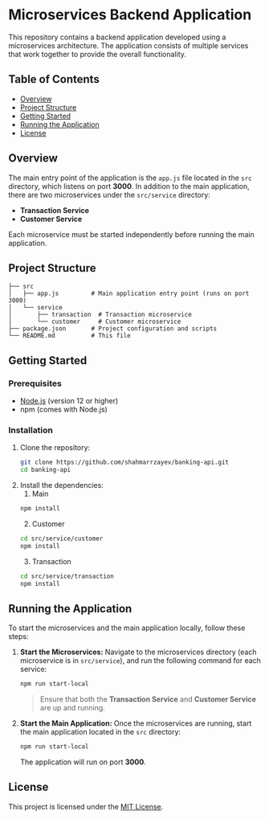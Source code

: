 # Microservices Backend Application

This repository contains a backend application developed using a microservices architecture. The application consists of multiple services that work together to provide the overall functionality.

## Table of Contents
- [Overview](#overview)
- [Project Structure](#project-structure)
- [Getting Started](#getting-started)
- [Running the Application](#running-the-application)
- [License](#license)

## Overview
The main entry point of the application is the `app.js` file located in the `src` directory, which listens on port **3000**. In addition to the main application, there are two microservices under the `src/service` directory:
- **Transaction Service**
- **Customer Service**

Each microservice must be started independently before running the main application.

## Project Structure
```
├── src
│   ├── app.js         # Main application entry point (runs on port 3000)
│   └── service
│       ├── transaction  # Transaction microservice
│       └── customer     # Customer microservice
├── package.json       # Project configuration and scripts
└── README.md          # This file
```

## Getting Started

### Prerequisites
- [Node.js](https://nodejs.org/en/) (version 12 or higher)
- npm (comes with Node.js)

### Installation
1. Clone the repository:
   ```bash
   git clone https://github.com/shahmarrzayev/banking-api.git
   cd banking-api
   ```
2. Install the dependencies:
   1. Main
   ```bash
   npm install
   ```
   2. Customer
   ```bash
   cd src/service/customer
   npm install
   ```
   3. Transaction
   ```bash
   cd src/service/transaction
   npm install
   ```

## Running the Application

To start the microservices and the main application locally, follow these steps:

1. **Start the Microservices:**
   Navigate to the microservices directory (each microservice is in `src/service`), and run the following command for each service:
   ```bash
   npm run start-local
   ```
   > Ensure that both the **Transaction Service** and **Customer Service** are up and running.

2. **Start the Main Application:**
   Once the microservices are running, start the main application located in the `src` directory:
   ```bash
   npm run start-local
   ```
   The application will run on port **3000**.

## License
This project is licensed under the [MIT License](LICENSE).
